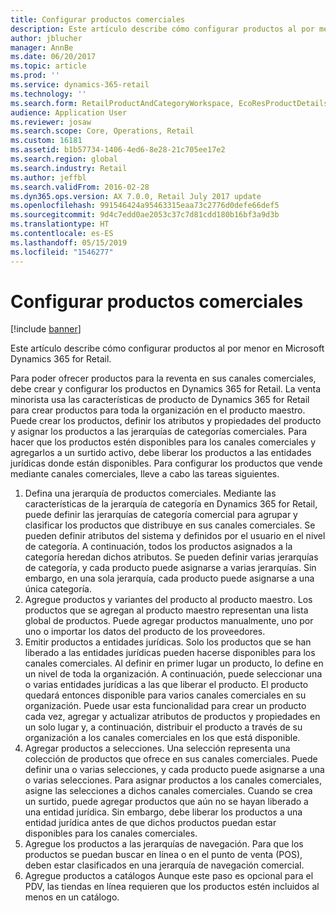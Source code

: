 ```yaml
---
title: Configurar productos comerciales
description: Este artículo describe cómo configurar productos al por menor en Microsoft Dynamics 365 for Retail.
author: jblucher
manager: AnnBe
ms.date: 06/20/2017
ms.topic: article
ms.prod: ''
ms.service: dynamics-365-retail
ms.technology: ''
ms.search.form: RetailProductAndCategoryWorkspace, EcoResProductDetails
audience: Application User
ms.reviewer: josaw
ms.search.scope: Core, Operations, Retail
ms.custom: 16181
ms.assetid: b1b57734-1406-4ed6-8e28-21c705ee17e2
ms.search.region: global
ms.search.industry: Retail
ms.author: jeffbl
ms.search.validFrom: 2016-02-28
ms.dyn365.ops.version: AX 7.0.0, Retail July 2017 update
ms.openlocfilehash: 991546424a95463315eaa73c2776d0defe66def5
ms.sourcegitcommit: 9d4c7edd0ae2053c37c7d81cdd180b16bf3a9d3b
ms.translationtype: HT
ms.contentlocale: es-ES
ms.lasthandoff: 05/15/2019
ms.locfileid: "1546277"
---
```

# <a name="set-up-retail-products"></a>Configurar productos comerciales

[!include [banner](includes/banner.md)]

Este artículo describe cómo configurar productos al por menor en Microsoft Dynamics 365 for Retail.

Para poder ofrecer productos para la reventa en sus canales comerciales, debe crear y configurar los productos en Dynamics 365 for Retail. La venta minorista usa las características de producto de Dynamics 365 for Retail para crear productos para toda la organización en el producto maestro. Puede crear los productos, definir los atributos y propiedades del producto y asignar los productos a las jerarquías de categorías comerciales. Para hacer que los productos estén disponibles para los canales comerciales y agregarlos a un surtido activo, debe liberar los productos a las entidades jurídicas donde están disponibles. Para configurar los productos que vende mediante canales comerciales, lleve a cabo las tareas siguientes.

1. Defina una jerarquía de productos comerciales. Mediante las características de la jerarquía de categoría en Dynamics 365 for Retail, puede definir las jerarquías de categoría comercial para agrupar y clasificar los productos que distribuye en sus canales comerciales. Se pueden definir atributos del sistema y definidos por el usuario en el nivel de categoría. A continuación, todos los productos asignados a la categoría heredan dichos atributos. Se pueden definir varias jerarquías de categoría, y cada producto puede asignarse a varias jerarquías. Sin embargo, en una sola jerarquía, cada producto puede asignarse a una única categoría.
2. Agregue productos y variantes del producto al producto maestro. Los productos que se agregan al producto maestro representan una lista global de productos. Puede agregar productos manualmente, uno por uno o importar los datos del producto de los proveedores.
3. Emitir productos a entidades jurídicas. Solo los productos que se han liberado a las entidades jurídicas pueden hacerse disponibles para los canales comerciales. Al definir en primer lugar un producto, lo define en un nivel de toda la organización. A continuación, puede seleccionar una o varias entidades jurídicas a las que liberar el producto. El producto quedará entonces disponible para varios canales comerciales en su organización. Puede usar esta funcionalidad para crear un producto cada vez, agregar y actualizar atributos de productos y propiedades en un solo lugar y, a continuación, distribuir el producto a través de su organización a los canales comerciales en los que está disponible.
4. Agregar productos a selecciones. Una selección representa una colección de productos que ofrece en sus canales comerciales. Puede definir una o varias selecciones, y cada producto puede asignarse a una o varias selecciones. Para asignar productos a los canales comerciales, asigne las selecciones a dichos canales comerciales. Cuando se crea un surtido, puede agregar productos que aún no se hayan liberado a una entidad jurídica. Sin embargo, debe liberar los productos a una entidad jurídica antes de que dichos productos puedan estar disponibles para los canales comerciales.
5. Agregue los productos a las jerarquías de navegación. Para que los productos se puedan buscar en línea o en el punto de venta (POS), deben estar clasificados en una jerarquía de navegación comercial.
6. Agregue productos a catálogos Aunque este paso es opcional para el PDV, las tiendas en línea requieren que los productos estén incluidos al menos en un catálogo.
